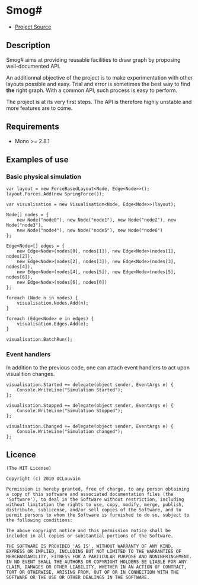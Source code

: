 # Smog\#

* [Project Source](http://github.com/ancailliau/smog)

## Description
	
Smog# aims at providing reusable facilities to draw graph by proposing well-documented API.
	
An additionnal objective of the project is to make experimentation with other layouts
possible and easy. Trial and error is sometimes the best way to find **the** right graph.
With a common API, such process is easy to perform.

The project is at its very first steps. The API is therefore highly unstable and more features are to come.

## Requirements

* Mono >= 2.8.1

## Examples of use

### Basic physical simulation

	var layout = new ForceBasedLayout<Node, Edge<Node>>();
	layout.Forces.Add(new SpringForce());
	
	var visualisation = new Visualisation<Node, Edge<Node>>(layout);
	
	Node[] nodes = {
		new Node("node0"), new Node("node1"), new Node("node2"), new Node("node3"),
		new Node("node4"), new Node("node5"), new Node("node6")
	};
	
	Edge<Node>[] edges = {
		new Edge<Node>(nodes[0], nodes[1]), new Edge<Node>(nodes[1], nodes[2]),
		new Edge<Node>(nodes[2], nodes[3]),	new Edge<Node>(nodes[3], nodes[4]),
		new Edge<Node>(nodes[4], nodes[5]),	new Edge<Node>(nodes[5], nodes[6]),
		new Edge<Node>(nodes[6], nodes[0])
	};
	
	foreach (Node n in nodes) {
		visualisation.Nodes.Add(n);
	}
	
	foreach (Edge<Node> e in edges) {
		visualisation.Edges.Add(e);
	}
	
	visualisation.BatchRun();

### Event handlers

In addition to the previous code, one can attach event handlers to act upon
visualition changes.
	
	visualisation.Started += delegate(object sender, EventArgs e) {
		Console.WriteLine("Simulation Started");
	};
	
	visualisation.Stopped += delegate(object sender, EventArgs e) {
		Console.WriteLine("Simulation Stopped");
	};
	
	visualisation.Changed += delegate(object sender, EventArgs e) {
		Console.WriteLine("Simulation changed");
	};

## Licence

    (The MIT License)

    Copyright (c) 2010 UCLouvain

    Permission is hereby granted, free of charge, to any person obtaining
    a copy of this software and associated documentation files (the
    'Software'), to deal in the Software without restriction, including
    without limitation the rights to use, copy, modify, merge, publish,
    distribute, sublicense, and/or sell copies of the Software, and to
    permit persons to whom the Software is furnished to do so, subject to
    the following conditions:

    The above copyright notice and this permission notice shall be
    included in all copies or substantial portions of the Software.

    THE SOFTWARE IS PROVIDED 'AS IS', WITHOUT WARRANTY OF ANY KIND,
    EXPRESS OR IMPLIED, INCLUDING BUT NOT LIMITED TO THE WARRANTIES OF
    MERCHANTABILITY, FITNESS FOR A PARTICULAR PURPOSE AND NONINFRINGEMENT.
    IN NO EVENT SHALL THE AUTHORS OR COPYRIGHT HOLDERS BE LIABLE FOR ANY
    CLAIM, DAMAGES OR OTHER LIABILITY, WHETHER IN AN ACTION OF CONTRACT,
    TORT OR OTHERWISE, ARISING FROM, OUT OF OR IN CONNECTION WITH THE
    SOFTWARE OR THE USE OR OTHER DEALINGS IN THE SOFTWARE.